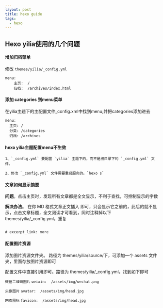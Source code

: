 ```yaml
---
layout: post
title: hexo guide
tags:
  - hexo
---
```


## Hexo yilia使用的几个问题



#### 增加归档菜单

修改 `themes/yilia/_config.yml`

```
menu:
    主页:  /
    归档:  /archives/index.html
```


####  添加 categories 到menu菜单

在yilia主题下的主配置文件_config.xml中找到menu,并把categories添加进去

```
menu:
  主页: /
  分类: /categories
  归档: /archives
```
<!-- more -->


####  hexo yilia主题配置menu不生效

```
1、`_config.yml` 要配置 `yilia` 主题下的，而不是根目录下的 `_config.yml` 文件。

2、修改 `_config.yml` 文件需要重启服务的。`hexo s`
```



#### 文章如何显示摘要

**问题**。点击主页时，发现所有文章都是全文显示，不利于查找，可控制显示的字数

**解决办法**。 在你 MD 格式文章正文插入 <!-- more -->即可，只会显示它之前的，此后的就不显示，点击文章标题，全文阅读才可看到，同时注释掉以下 themes/yilia/_config.yml，重复

```

# excerpt_link: more

```



#### 配置图片资源
添加图片资源文件夹。 路径为 themes/yilia/source/下，可添加一个 assets 文件夹，里面存放图片资源即可

配置文件中直接引用即可。路径为 themes/yilia/_config.yml，找到如下即可

`微信二维码图片`  `weixin:  /assets/img/wechat.png`

`头像图片`  `avatar:  /assets/img/head.jpg`

`网页图标`  `favicon:  /assets/img/head.jpg`


